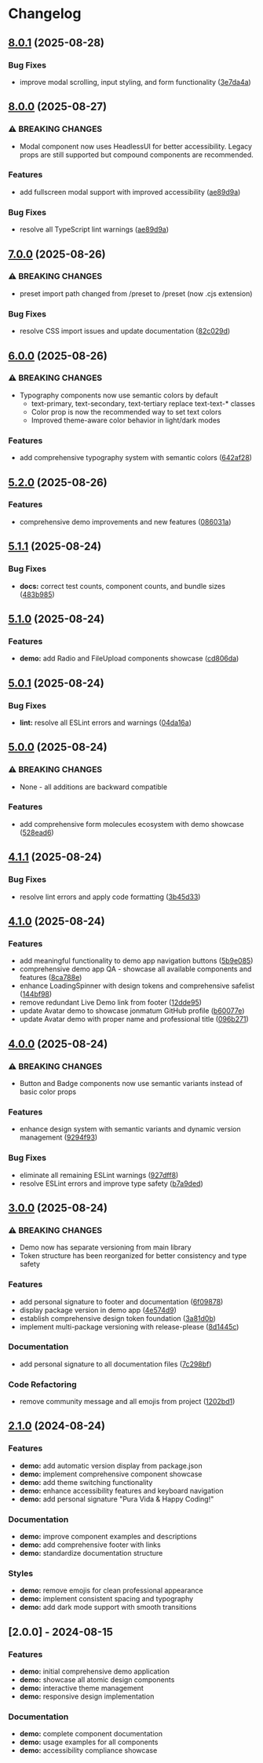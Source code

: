 # Changelog

## [8.0.1](https://github.com/jonmatum/react-mfe-shell/compare/demo-v8.0.0...demo-v8.0.1) (2025-08-28)


### Bug Fixes

* improve modal scrolling, input styling, and form functionality ([3e7da4a](https://github.com/jonmatum/react-mfe-shell/commit/3e7da4ace98b201fbcdb8e1644aabd5f66b6ab69))

## [8.0.0](https://github.com/jonmatum/react-mfe-shell/compare/demo-v7.0.0...demo-v8.0.0) (2025-08-27)


### ⚠ BREAKING CHANGES

* Modal component now uses HeadlessUI for better accessibility. Legacy props are still supported but compound components are recommended.

### Features

* add fullscreen modal support with improved accessibility ([ae89d9a](https://github.com/jonmatum/react-mfe-shell/commit/ae89d9a928391efe15ad355bc0a8846159bc78df))


### Bug Fixes

* resolve all TypeScript lint warnings ([ae89d9a](https://github.com/jonmatum/react-mfe-shell/commit/ae89d9a928391efe15ad355bc0a8846159bc78df))

## [7.0.0](https://github.com/jonmatum/react-mfe-shell/compare/demo-v6.0.0...demo-v7.0.0) (2025-08-26)


### ⚠ BREAKING CHANGES

* preset import path changed from /preset to /preset (now .cjs extension)

### Bug Fixes

* resolve CSS import issues and update documentation ([82c029d](https://github.com/jonmatum/react-mfe-shell/commit/82c029d5d01a13a57cb1a43ff9905cb8809398d4))

## [6.0.0](https://github.com/jonmatum/react-mfe-shell/compare/demo-v5.2.0...demo-v6.0.0) (2025-08-26)


### ⚠ BREAKING CHANGES

* Typography components now use semantic colors by default
    - text-primary, text-secondary, text-tertiary replace text-text-* classes
    - Color prop is now the recommended way to set text colors
    - Improved theme-aware color behavior in light/dark modes

### Features

* add comprehensive typography system with semantic colors ([642af28](https://github.com/jonmatum/react-mfe-shell/commit/642af280c927436703dec3f58d2adbb2f0bff25a))

## [5.2.0](https://github.com/jonmatum/react-mfe-shell/compare/demo-v5.1.1...demo-v5.2.0) (2025-08-26)


### Features

* comprehensive demo improvements and new features ([086031a](https://github.com/jonmatum/react-mfe-shell/commit/086031ad82b37bfb28206c64eb141672c66c129d))

## [5.1.1](https://github.com/jonmatum/react-mfe-shell/compare/demo-v5.1.0...demo-v5.1.1) (2025-08-24)


### Bug Fixes

* **docs:** correct test counts, component counts, and bundle sizes ([483b985](https://github.com/jonmatum/react-mfe-shell/commit/483b98512b4826281b42fe4796467ccee1684359))

## [5.1.0](https://github.com/jonmatum/react-mfe-shell/compare/demo-v5.0.1...demo-v5.1.0) (2025-08-24)


### Features

* **demo:** add Radio and FileUpload components showcase ([cd806da](https://github.com/jonmatum/react-mfe-shell/commit/cd806da2d282b8a3b05faaf634c912c6df8b41e1))

## [5.0.1](https://github.com/jonmatum/react-mfe-shell/compare/demo-v5.0.0...demo-v5.0.1) (2025-08-24)


### Bug Fixes

* **lint:** resolve all ESLint errors and warnings ([04da16a](https://github.com/jonmatum/react-mfe-shell/commit/04da16ac8394c49ab189fbd975d8b58f95ea8d97))

## [5.0.0](https://github.com/jonmatum/react-mfe-shell/compare/demo-v4.1.1...demo-v5.0.0) (2025-08-24)


### ⚠ BREAKING CHANGES

* None - all additions are backward compatible

### Features

* add comprehensive form molecules ecosystem with demo showcase ([528ead6](https://github.com/jonmatum/react-mfe-shell/commit/528ead6f9a695b2c12d7e0c028545004ed6ebb47))

## [4.1.1](https://github.com/jonmatum/react-mfe-shell/compare/demo-v4.1.0...demo-v4.1.1) (2025-08-24)


### Bug Fixes

* resolve lint errors and apply code formatting ([3b45d33](https://github.com/jonmatum/react-mfe-shell/commit/3b45d33f06623e95a5e543fdecf37c6789755d8f))

## [4.1.0](https://github.com/jonmatum/react-mfe-shell/compare/demo-v4.0.0...demo-v4.1.0) (2025-08-24)


### Features

* add meaningful functionality to demo app navigation buttons ([5b9e085](https://github.com/jonmatum/react-mfe-shell/commit/5b9e085204cf87be74d92d06e0d6bbc8fd985c80))
* comprehensive demo app QA - showcase all available components and features ([8ca788e](https://github.com/jonmatum/react-mfe-shell/commit/8ca788e18e4896343d60706939139ef66e5a4084))
* enhance LoadingSpinner with design tokens and comprehensive safelist ([144bf98](https://github.com/jonmatum/react-mfe-shell/commit/144bf986a75cbf6e14363c1ac3edfdcc1cc18181))
* remove redundant Live Demo link from footer ([12dde95](https://github.com/jonmatum/react-mfe-shell/commit/12dde9526dc7c7025227a5a79db1b036715b9eac))
* update Avatar demo to showcase jonmatum GitHub profile ([b60077e](https://github.com/jonmatum/react-mfe-shell/commit/b60077ea129b3c03c30b7441b5c9baf3fede60b4))
* update Avatar demo with proper name and professional title ([096b271](https://github.com/jonmatum/react-mfe-shell/commit/096b271b4ba7cf8d8e925a07ac2af18a289580d8))

## [4.0.0](https://github.com/jonmatum/react-mfe-shell/compare/demo-v3.0.0...demo-v4.0.0) (2025-08-24)


### ⚠ BREAKING CHANGES

* Button and Badge components now use semantic variants instead of basic color props

### Features

* enhance design system with semantic variants and dynamic version management ([9294f93](https://github.com/jonmatum/react-mfe-shell/commit/9294f93e340ca75a4ebc00e342560c1517c6d844))


### Bug Fixes

* eliminate all remaining ESLint warnings ([927dff8](https://github.com/jonmatum/react-mfe-shell/commit/927dff87930710b05a1e8de7cba09f2c731353ae))
* resolve ESLint errors and improve type safety ([b7a9ded](https://github.com/jonmatum/react-mfe-shell/commit/b7a9dedc27f5da240faba40494b8dcc8a9d3c0a6))

## [3.0.0](https://github.com/jonmatum/react-mfe-shell/compare/demo-v2.1.0...demo-v3.0.0) (2025-08-24)


### ⚠ BREAKING CHANGES

* Demo now has separate versioning from main library
* Token structure has been reorganized for better consistency and type safety

### Features

* add personal signature to footer and documentation ([6f09878](https://github.com/jonmatum/react-mfe-shell/commit/6f09878f49375b1c3e5c80ae019afe27b6d35deb))
* display package version in demo app ([4e574d9](https://github.com/jonmatum/react-mfe-shell/commit/4e574d91937ce36bcc30e0d58c70874858f93452))
* establish comprehensive design token foundation ([3a81d0b](https://github.com/jonmatum/react-mfe-shell/commit/3a81d0b03f2ad9c9b4d4b90f216c9d69d427e4ea))
* implement multi-package versioning with release-please ([8d1445c](https://github.com/jonmatum/react-mfe-shell/commit/8d1445c89998c4a2ac17b8b6403ee5602047f2dc))


### Documentation

* add personal signature to all documentation files ([7c298bf](https://github.com/jonmatum/react-mfe-shell/commit/7c298bfb005c8c0d76066036b04c82435356fd1b))


### Code Refactoring

* remove community message and all emojis from project ([1202bd1](https://github.com/jonmatum/react-mfe-shell/commit/1202bd18b6033885b31500558f99fc960b0695c1))

## [2.1.0](https://github.com/jonmatum/react-mfe-shell/compare/demo-v2.0.0...demo-v2.1.0) (2024-08-24)

### Features

* **demo:** add automatic version display from package.json
* **demo:** implement comprehensive component showcase
* **demo:** add theme switching functionality
* **demo:** enhance accessibility features and keyboard navigation
* **demo:** add personal signature "Pura Vida & Happy Coding!"

### Documentation

* **demo:** improve component examples and descriptions
* **demo:** add comprehensive footer with links
* **demo:** standardize documentation structure

### Styles

* **demo:** remove emojis for clean professional appearance
* **demo:** implement consistent spacing and typography
* **demo:** add dark mode support with smooth transitions

## [2.0.0] - 2024-08-15

### Features

* **demo:** initial comprehensive demo application
* **demo:** showcase all atomic design components
* **demo:** interactive theme management
* **demo:** responsive design implementation

### Documentation

* **demo:** complete component documentation
* **demo:** usage examples for all components
* **demo:** accessibility compliance showcase
